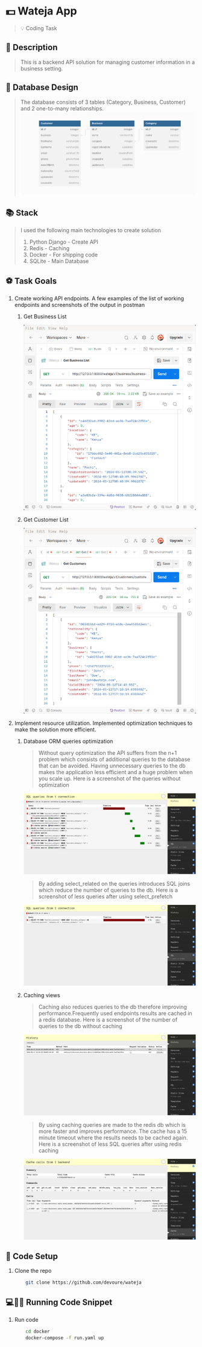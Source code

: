 # :dollar: Wateja App
> :bulb: Coding Task
## 💬 Description
>  This is a backend API solution for managing customer information in a business setting.
## :ledger: Database Design
> The database consists of 3 tables (Category, Business, Customer) and 2 one-to-many relationships.
> ![database-design](./images/DataBaseDiagram.png)

## :books: Stack
> I used the following main technologies to create solution
> 1. Python Django - Create API
> 2. Redis - Caching
> 3. Docker - For shipping code
> 4. SQLite - Main Database
## :soccer: Task Goals
1. Create working API endpoints.
A few examples of the list of working endpoints and screenshots of the output in postman
	1. Get Business List
    
		![postman get business list](./images/getbusinesslist.png)
	1. Get Customer List
    
		![postman get customers list](./images/getcustomerlist.png)
	 	
1. Implement resource utilization.
Implemented optimization techniques to make the solution more efficient.
 	1. Database ORM queries optimization
		> Without query optimization the API suffers from the n+1 problem which consists of additional queries to the database that can be avoided. Having unnecessary queries to the db makes the application less efficient and a huge problem when you scale up.
		> Here is a screenshot of the queries without optimization
		
  		![SQL Query without optmization](./images/select_related_prob.png)
		
  		> By adding select_related on the queries introduces SQL joins which reduce the number of queries to the db.
		> Here is a screenshot of less queries after using select_prefetch
 
		![SQL Query with optimization](./images/select_related_sol.png)
    
   	1. Caching views
   	   	> Caching also reduces queries to the db therefore improving performance.Frequently used endpoints results are cached in a redis database.
		> Here is a screenshot of the number of queries to the db without caching

		![Screenshot without cache](./images/cacherequest1.png)

		> By using caching queries are made to the redis db which is more faster and improves performance. The cache has a 15 minute timeout where the results needs to be cached again.
		> Here is a screenshot of less SQL queries after using redis caching
		
  		![Screenshot with redis cache](./images/cacherequest2.png)
	
## 🔧 Code Setup
   1. Clone the repo
        ```bash
            git clone https://github.com/devoure/wateja

        ```
## 💻🏃‍♂️ Running Code Snippet
   1. Run code
        ```bash
            cd docker
            docker-compose -f run.yaml up

        ```

